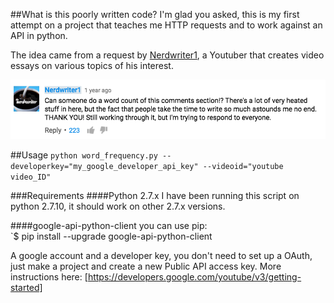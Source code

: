 ##What is this poorly written code?
I'm glad you asked, this is my first attempt on a project that teaches me HTTP requests and to work against an API in python.

The idea came from a request by [Nerdwriter1](https://www.youtube.com/user/Nerdwriter1), a Youtuber that creates video essays on various topics of his interest.

![request](README/request.png)

##Usage
`python word_frequency.py --developerkey="my_google_developer_api_key" --videoid="youtube video_ID"`

###Requirements
####Python 2.7.x
I have been running this script on python 2.7.10, it should work on other 2.7.x versions. 

####google-api-python-client 
you can use pip:  
`$ pip install --upgrade google-api-python-client

A google account and a developer key, you don't need to set up a OAuth, just make a project and create a new Public API access key. 
More instructions here: [https://developers.google.com/youtube/v3/getting-started]

 